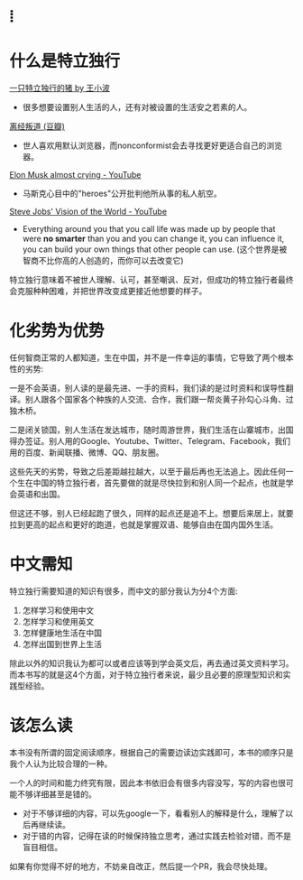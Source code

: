 # ⦙
# 什么是特立独行
[一只特立独行的猪 by 王小波][1]
- 很多想要设置别人生活的人，还有对被设置的生活安之若素的人。

[离经叛道 (豆瓣)][2]
- 世人喜欢用默认浏览器，而nonconformist会去寻找更好更适合自己的浏览器。

[Elon Musk almost crying - YouTube][3]
- 马斯克心目中的"heroes"公开批判他所从事的私人航空。

[Steve Jobs' Vision of the World - YouTube][4]
- Everything around you that you call life was made up by people that were **no smarter** than you and you can change it, you can influence it, you can build your own things that other people can use. (这个世界是被智商不比你高的人创造的，而你可以去改变它)

特立独行意味着不被世人理解、认可，甚至嘲讽、反对，但成功的特立独行者最终会克服种种困难，并把世界改变成更接近他想要的样子。

# 化劣势为优势
任何智商正常的人都知道，生在中国，并不是一件幸运的事情，它导致了两个根本性的劣势:

一是不会英语，别人读的是最先进、一手的资料，我们读的是过时资料和误导性翻译。别人跟各个国家各个种族的人交流、合作，我们跟一帮炎黄子孙勾心斗角、过独木桥。

二是闭关锁国，别人生活在发达城市，随时周游世界，我们生活在山寨城市，出国得办签证。别人用的Google、Youtube、Twitter、Telegram、Facebook，我们用的百度、新闻联播、微博、QQ、朋友圈。

这些先天的劣势，导致之后差距越拉越大，以至于最后再也无法追上。因此任何一个生在中国的特立独行者，首先要做的就是尽快拉到和别人同一个起点，也就是学会英语和出国。

但这还不够，别人已经起跑了很久，同样的起点还是追不上。想要后来居上，就要拉到更高的起点和更好的跑道，也就是掌握双语、能够自由在国内国外生活。

# 中文需知
特立独行需要知道的知识有很多，而中文的部分我认为分4个方面:
1. 怎样学习和使用中文
2. 怎样学习和使用英文
3. 怎样健康地生活在中国
4. 怎样出国到世界上生活

除此以外的知识我认为都可以或者应该等到学会英文后，再去通过英文资料学习。而本书写的就是这4个方面，对于特立独行者来说，最少且必要的原理型知识和实践型经验。

# 该怎么读
本书没有所谓的固定阅读顺序，根据自己的需要边读边实践即可，本书的顺序只是我个人认为比较合理的一种。

一个人的时间和能力终究有限，因此本书依旧会有很多内容没写，写的内容也很可能不够详细甚至是错的。
* 对于不够详细的内容，可以先google一下，看看别人的解释是什么，理解了以后再继续读。
* 对于错的内容，记得在读的时候保持独立思考，通过实践去检验对错，而不是盲目相信。

如果有你觉得不好的地方，不妨亲自改正，然后提一个PR，我会尽快处理。

[1]:	pig.md
[2]:	https://book.douban.com/subject/26823208/
[3]:	https://www.youtube.com/watch?v=8P8UKBAOfGo
[4]:	https://www.youtube.com/watch?v=UvEiSa6_EPA